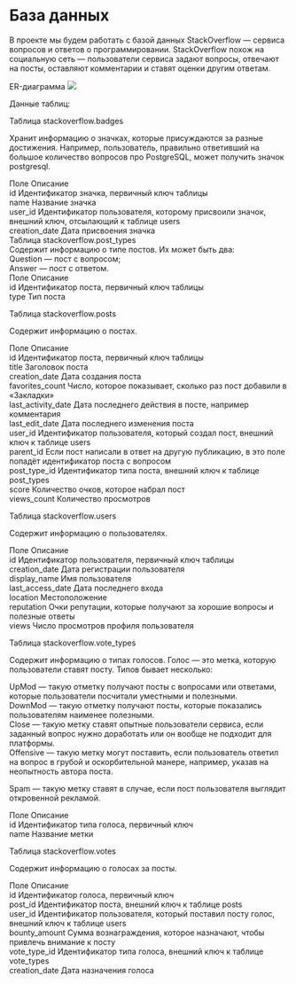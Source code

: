 # База данных

В проекте мы будем работать с базой данных StackOverflow — сервиса вопросов и ответов о программировании. StackOverflow похож на социальную сеть — пользователи сервиса задают вопросы, отвечают на посты, оставляют комментарии и ставят оценки другим ответам.

ER-диаграмма
![](https://pictures.s3.yandex.net/resources/Frame_353_1_1664969443.png)

Данные таблиц:

Таблица stackoverflow.badges

Хранит информацию о значках, которые присуждаются за разные достижения. Например, пользователь, правильно ответивший на большое количество вопросов про PostgreSQL, может получить значок postgresql.

Поле	Описание\
id	Идентификатор значка, первичный ключ таблицы\
name	Название значка\
user_id	Идентификатор пользователя, которому присвоили значок, внешний ключ, отсылающий к таблице users\
creation_date	Дата присвоения значка\
Таблица stackoverflow.post_types\
Содержит информацию о типе постов. Их может быть два:\
Question — пост с вопросом;\
Answer — пост с ответом.\
Поле	Описание\
id	Идентификатор поста, первичный ключ таблицы\
type	Тип поста

Таблица stackoverflow.posts

Содержит информацию о постах.

Поле	Описание\
id	Идентификатор поста, первичный ключ таблицы\
title	Заголовок поста\
creation_date	Дата создания поста\
favorites_count	Число, которое показывает, сколько раз пост добавили в «Закладки»\
last_activity_date	Дата последнего действия в посте, например комментария\
last_edit_date	Дата последнего изменения поста\
user_id	Идентификатор пользователя, который создал пост, внешний ключ к таблице users\
parent_id	Если пост написали в ответ на другую публикацию, в это поле попадёт идентификатор поста с вопросом\
post_type_id	Идентификатор типа поста, внешний ключ к таблице post_types\
score	Количество очков, которое набрал пост\
views_count	Количество просмотров

Таблица stackoverflow.users

Содержит информацию о пользователях.

Поле	Описание\
id	Идентификатор пользователя, первичный ключ таблицы\
creation_date	Дата регистрации пользователя\
display_name	Имя пользователя\
last_access_date	Дата последнего входа\
location	Местоположение\
reputation	Очки репутации, которые получают за хорошие вопросы и полезные ответы\
views	Число просмотров профиля пользователя

Таблица stackoverflow.vote_types

Содержит информацию о типах голосов. Голос — это метка, которую пользователи ставят посту. Типов бывает несколько:

UpMod — такую отметку получают посты с вопросами или ответами, которые пользователи посчитали уместными и полезными.\
DownMod — такую отметку получают посты, которые показались пользователям наименее полезными.\
Close — такую метку ставят опытные пользователи сервиса, если заданный вопрос нужно доработать или он вообще не подходит для платформы.\
Offensive — такую метку могут поставить, если пользователь ответил на вопрос в грубой и оскорбительной манере, например, указав на\
неопытность автора поста.

Spam — такую метку ставят в случае, если пост пользователя выглядит откровенной рекламой.

Поле	Описание\
id	Идентификатор типа голоса, первичный ключ\
name	Название метки

Таблица stackoverflow.votes

Содержит информацию о голосах за посты.

Поле	Описание\
id	Идентификатор голоса, первичный ключ\
post_id	Идентификатор поста, внешний ключ к таблице posts\
user_id	Идентификатор пользователя, который поставил посту голос, внешний ключ к таблице users\
bounty_amount	Сумма вознаграждения, которое назначают, чтобы привлечь внимание к посту\
vote_type_id	Идентификатор типа голоса, внешний ключ к таблице vote_types\
creation_date	Дата назначения голоса
